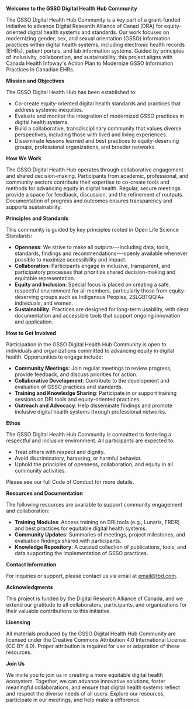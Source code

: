 **Welcome to the GSSO Digital Health Hub Community**

The GSSO Digital Health Hub Community is a key part of a grant-funded initiative to advance Digital Research Alliance of Canad (DRA) for equity-oriented digital health systems and standards. Our work focuses on modernizing gender, sex, and sexual orientation (GSSO) information practices within digital health systems, including electronic health records (EHRs), patient portals, and lab information systems. Guided by principles of inclusivity, collaboration, and sustainability, this project aligns with Canada Health Infoway's Action Plan to Modernize GSSO Information Practices in Canadian EHRs.

**Mission and Objectives**

The GSSO Digital Health Hub has been established to:

-   Co-create equity-oriented digital health standards and practices that address systemic inequities.
-   Evaluate and monitor the integration of modernized GSSO practices in digital health systems.
-   Build a collaborative, transdisciplinary community that values diverse perspectives, including those with lived and living experiences.
-   Disseminate lessons learned and best practices to equity-deserving groups, professional organizations, and broader networks.

**How We Work**

The GSSO Digital Health Hub operates through collaborative engagement and shared decision-making. Participants from academic, professional, and community sectors contribute their expertise to co-create tools and methods for advancing equity in digital health. Regular, secure meetings provide a space for feedback, discussion, and the refinement of routputs. Documentation of progress and outcomes ensures transparency and supports sustainability.

**Principles and Standards**

This community is guided by key principles rooted in Open Life Science Standards:

-   **Openness**: We strive to make all outputs---including data, tools, standards, findings and recommendations---openly available whenever possible to maximize accessibility and impact.
-   **Collaboration**: Participants engage in inclusive, transparent, and participatory processes that prioritize shared decision-making and equitable representation.
-   **Equity and Inclusion**: Special focus is placed on creating a safe, respectful environment for all members, particularly those from equity-deserving groups such as Indigenous Peoples, 2SLGBTQQIA+ individuals, and women.
-   **Sustainability**: Practices are designed for long-term usability, with clear documentation and accessible tools that support ongoing innovation and application.

**How to Get Involved**

Participation in the GSSO Digital Health Hub Community is open to individuals and organizations committed to advancing equity in digital health. Opportunities to engage include:

-   **Community Meetings**: Join regular meetings to review progress, provide feedback, and discuss priorities for action.
-   **Collaborative Development**: Contribute to the development and evaluation of GSSO practices and standards.
-   **Training and Knowledge Sharing**: Participate in or support training sessions on DRI tools and equity-oriented practices.
-   **Outreach and Advocacy**: Help disseminate findings and promote inclusive digital health systems through professional networks.

**Ethos**

The GSSO Digital Health Hub Community is committed to fostering a respectful and inclusive environment. All participants are expected to:

-   Treat others with respect and dignity.
-   Avoid discriminatory, harassing, or harmful behavior.
-   Uphold the principles of openness, collaboration, and equity in all community activities.

Please see our full Code of Conduct for more details.

**Resources and Documentation**

The following resources are available to support community engagement and collaboration:

-   **Training Modules**: Access training on DRI tools (e.g., Lunaris, FRDR) and best practices for equitable digital health systems.
-   **Community Updates**: Summaries of meetings, project milestones, and evaluation findings shared with participants.
-   **Knowledge Repository**: A curated collection of publications, tools, and data supporting the implementation of GSSO practices.

**Contact Information**

For inquiries or support, please contact us via email at email@tbd.com. 

**Acknowledgments**

This project is funded by the Digital Research Alliance of Canada, and we extend our gratitude to all collaborators, participants, and organizations for their valuable contributions to this initiative.

**Licensing**

All materials produced by the GSSO Digital Health Hub Community are licensed under the Creative Commons Attribution 4.0 International License (CC BY 4.0). Proper attribution is required for use or adaptation of these resources.

**Join Us**

We invite you to join us in creating a more equitable digital health ecosystem. Together, we can advance innovative solutions, foster meaningful collaborations, and ensure that digital health systems reflect and respect the diverse needs of all users. Explore our resources, participate in our meetings, and help make a difference.
